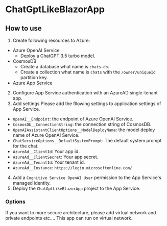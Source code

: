 # ChatGptLikeBlazorApp

## How to use

1. Create following resources to Azure:
- Azure OpenAI Service
  - Deploy a ChatGPT 3.5 turbo model.
- CosmosDB
  - Create a database what name is `chats-db`.
  - Create a collection what name is `chats` with the `/owner/uniqueId` partition key.
- Azure App Service
2. Configure App Service authentication with an AzureAD single-tenant app.
3. Add settings
Please add the fllowing settings to application settings of App Service.
- `OpenAI__Endpoint`: the endpoint of Azure OpenAI Service.
- `CosmosDb__ConnectionString`: the connection string of CosmosDB.
- `OpenAIAssistantClientOptions__ModelDeployName`: the model deploy name of Azure OpenAI Service.
- `ChatServiceOptions__DefaultSystemPrompt`: The default system prompt for the chat.
- `AzureAd__ClientId`: Your app id.
- `AzureAd__ClientSecret`: Your app secret.
- `AzureAd__TenantId`: Your tenant id.
- `AzureAd__Instance`: `https://login.microsoftonline.com/`
4. Add a `Cognitive Service OpenAI User` permission to the App Service's managed identity.
5. Deploy the `ChatGptLikeBlazorApp` project to the App Service.

### Options

If you want to more secure architecture, please add virtual network and private endpoints etc....
This app can run on virtual network.
